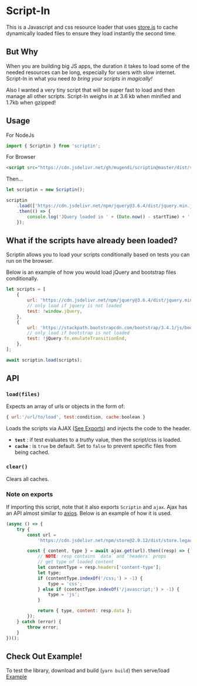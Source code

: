 <!--
 Copyright (c) 2023 Anthony Mugendi

 This software is released under the MIT License.
 https://opensource.org/licenses/MIT
-->

# Script-In

This is a Javascript and css resource loader that uses [store.js](https://github.com/marcuswestin/store.js) to cache dynamically loaded files to ensure they load instantly the second time.

## But Why

When you are building big JS apps, the duration it takes to load some of the needed resources can be long, especially for users with slow internet. Script-In in what you need _to bring your scripts in magically!_

Also I wanted a very tiny script that will be super fast to load and then manage all other scripts. Script-In weighs in at 3.6 kb when minified and 1.7kb when gzipped!

## Usage

For NodeJs

```javascript
import { Scriptin } from 'scriptin';
```

For Browser 
```html
<script src="https://cdn.jsdelivr.net/gh/mugendi/scriptin@master/dist/scriptin.min.js"></script>
```

Then...

```javascript
let scriptin = new Scriptin();

scriptin
    .load(['https://cdn.jsdelivr.net/npm/jquery@3.6.4/dist/jquery.min.js'])
    .then(() => {
        console.log('JQuery loaded in ' + (Date.now() - startTime) + ' ms');
    });
```

## What if the scripts have already been loaded?

Scriptin allows you to load your scripts conditionally based on tests you can run on the browser.

Below is an example of how you would load jQuery and bootstrap files conditionally.

```javascript
let scripts = [
    {
        url: 'https://cdn.jsdelivr.net/npm/jquery@3.6.4/dist/jquery.min.js',
        // only load if jquery is not loaded
        test: !window.jQuery,
    },
    {
        url: 'https://stackpath.bootstrapcdn.com/bootstrap/3.4.1/js/bootstrap.min.js',
        // only load if bootstrap is not loaded
        test: !jQuery.fn.emulateTransitionEnd,
    },
];

await scriptin.load(scripts);
```

## API

### **`load(files)`**

Expects an array of urls or objects in the form of:

```javascript
{ url:'/url/to/load', test:condition, cache:boolean }
```

Loads the scripts via AJAX ([See Exports](#note-on-exports)) and injects the code to the header.

-   **`test`** : if test evaluates to a _truthy_ value, then the script/css is loaded.
-   **`cache`** : is `true` be default. Set to `false` to prevent specific files from being cached.

### **`clear()`**

Clears all caches.

### Note on exports

If importing this script, note that it also exports
`Scriptin` and `ajax`. Ajax has an API almost similar to [axios](https://www.npmjs.com/package/axios). Below is an example of how it is used.

```javascript
(async () => {
    try {
        const url =
            'https://cdn.jsdelivr.net/npm/store@2.0.12/dist/store.legacy.min.js';

        const { content, type } = await ajax.get(url).then((resp) => {
            // NOTE: resp contains `data` and 'headers` props
            // get type of loaded content
            let contentType = resp.headers['content-type'];
            let type;
            if (contentType.indexOf('/css;') > -1) {
                type = 'css';
            } else if (contentType.indexOf('/javascript;') > -1) {
                type = 'js';
            }

            return { type, content: resp.data };
        });
    } catch (error) {
        throw error;
    }
})();
```

## Check Out Example!

To test the library, download and build (`yarn build`) then serve/load [Example](./example/)
